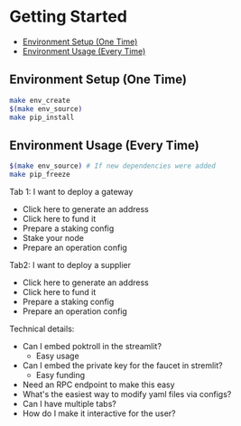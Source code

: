 # Getting Started <!-- omit in toc -->

- [Environment Setup (One Time)](#environment-setup-one-time)
- [Environment Usage (Every Time)](#environment-usage-every-time)

## Environment Setup (One Time)

```bash
make env_create
$(make env_source)
make pip_install
```

## Environment Usage (Every Time)

```bash
$(make env_source) # If new dependencies were added
make pip_freeze
```

Tab 1: I want to deploy a gateway

- Click here to generate an address
- Click here to fund it
- Prepare a staking config
- Stake your node
- Prepare an operation config

Tab2: I want to deploy a supplier

- Click here to generate an address
- Click here to fund it
- Prepare a staking config
- Prepare an operation config

Technical details:

- Can I embed poktroll in the streamlit?
  - Easy usage
- Can I embed the private key for the faucet in stremlit?
  - Easy funding
- Need an RPC endpoint to make this easy
- What's the easiest way to modify yaml files via configs?
- Can I have multiple tabs?
- How do I make it interactive for the user?
